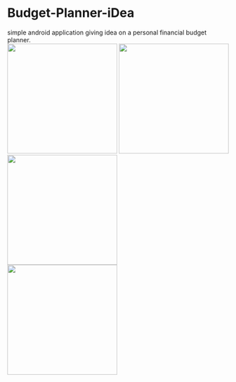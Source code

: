 # Budget-Planner-iDea
simple android application giving idea on a personal financial budget planner. 
<br>
<img heiht="100" width="250" src="https://ibrahimwickama.000webhostapp.com/SmsClone/Git_images/Exptr1.png" /> 
<img heiht="100" width="250" src="https://ibrahimwickama.000webhostapp.com/SmsClone/Git_images/Exptr5.png" /> 
<img heiht="100" width="250" src="https://ibrahimwickama.000webhostapp.com/SmsClone/Git_images/Exptr6.png" /> 
<br>
<img heiht="100" width="250" src="https://ibrahimwickama.000webhostapp.com/SmsClone/Git_images/Exptr4.png" />

